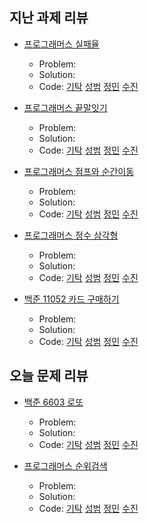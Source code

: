 ## 지난 과제 리뷰

- [프로그래머스 실패율](https://programmers.co.kr/learn/courses/30/lessons/42889)
  - Problem: 
  - Solution:         
  - Code: [기탁]() [성범](https://github.com/KvngSungBum/CodingTest/blob/master/src/programmers/FailRatio.java) [정민]() [수진]()

- [프로그래머스 끝말잇기](https://programmers.co.kr/learn/courses/30/lessons/12981)
  - Problem: 
  - Solution:         
  - Code: [기탁]() [성범](https://github.com/KvngSungBum/CodingTest/blob/master/src/programmers/EndToEnd.java) [정민]() [수진]()

- [프로그래머스 점프와 순간이동](https://programmers.co.kr/learn/courses/30/lessons/12980)
  - Problem: 
  - Solution:         
  - Code: [기탁]() [성범](https://github.com/KvngSungBum/CodingTest/blob/master/src/programmers/JumpJump.java) [정민]() [수진]()

- [프로그래머스 정수 삼각형](https://programmers.co.kr/learn/courses/30/lessons/43105)
  - Problem: 
  - Solution:         
  - Code: [기탁]() [성범](https://github.com/KvngSungBum/CodingTest/blob/master/src/programmers/IntegerTriangle.java) [정민]() [수진]()

- [백준 11052 카드 구매하기](https://www.acmicpc.net/problem/11052)
  - Problem: 
  - Solution:         
  - Code: [기탁]() [성범](https://github.com/KvngSungBum/CodingTest/blob/master/src/BaekJoon2/BuyingCards_11052.java) [정민]() [수진]()

## 오늘 문제 리뷰

- [백준 6603 로또](https://www.acmicpc.net/problem/6603)
  - Problem: 
  - Solution:         
  - Code: [기탁]() [성범](https://github.com/KvngSungBum/CodingTest/blob/master/src/BaekJoon2/Lotto_6603.java) [정민]() [수진]()
  
- [프로그래머스 순위검색](https://www.acmicpc.net/problem/72412)
  - Problem: 
  - Solution:         
  - Code: [기탁]() [성범](https://github.com/KvngSungBum/CodingTest/blob/master/src/programmers/RankSearch.java) [정민]() [수진]()
